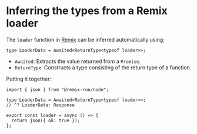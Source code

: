# Inferring the types from a Remix loader

The `loader` function in [Remix](https://remix.run/) can be inferred automatically using:

```tsx
type LoaderData = Awaited<ReturnType<typeof loader>>;
```

- `Awaited`: Extracts the value returned from a `Promise`.
- `ReturnType`: Constructs a type consisting of the return type of a function.

Putting it together:

```tsx
import { json } from "@remix-run/node"; 

type LoaderData = Awaited<ReturnType<typeof loader>>;
// ^? LoaderData: Response

export const loader = async () => {
  return json({ ok: true });
};
```
